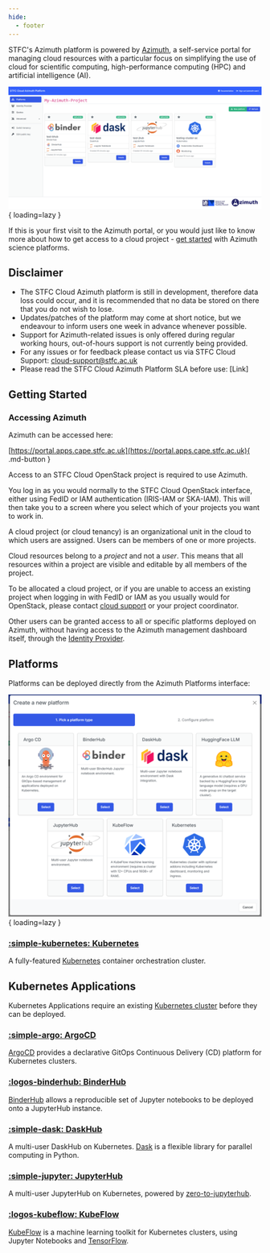 ```yaml
---
hide:
  - footer
---
```


STFC's Azimuth platform is powered by [Azimuth](https://github.com/azimuth-cloud/azimuth/), a self-service portal for managing cloud resources with a particular focus on simplifying the use of cloud for scientific computing, high-performance computing (HPC) and artificial intelligence (AI).

![Azimuth Dashboard](./assets/images/azimuth-dashboard.png){ loading=lazy }

If this is your first visit to the Azimuth portal, or you would just like to know more about how to get access to a cloud project - [get started](#getting-started) with Azimuth science platforms.

## Disclaimer
- The STFC Cloud Azimuth platform is still in development, therefore data loss could occur, and it is recommended that no data be stored on there that you do not wish to lose.
- Updates/patches of the platform may come at short notice, but we endeavour to inform users one week in advance whenever possible.
- Support for Azimuth-related issues is only offered during regular working hours, out-of-hours support is not currently being provided.
- For any issues or for feedback please contact us via STFC Cloud Support: [cloud-support@stfc.ac.uk](mailto:cloud-support@stfc.ac.uk)
- Please read the STFC Cloud Azimuth Platform SLA before use: [Link]

## Getting Started
### Accessing Azimuth
Azimuth can be accessed here:

[https://portal.apps.cape.stfc.ac.uk](https://portal.apps.cape.stfc.ac.uk){ .md-button }

Access to an STFC Cloud OpenStack project is required to use Azimuth.

You log in as you would normally to the STFC Cloud OpenStack interface, either using FedID or IAM authentication (IRIS-IAM or SKA-IAM). This will then take you to a screen where you select which of your projects you want to work in.

A cloud project (or cloud tenancy) is an organizational unit in the cloud to which users are assigned. Users can be members of one or more projects. 

Cloud resources belong to a *project* and not a *user*. This means that all resources within a project are visible and editable by all members of the project.

To be allocated a cloud project, or if you are unable to access an existing project when logging in with FedID or IAM as you usually would for OpenStack, please contact [cloud support](mailto:cloud-support@stfc.ac.uk) or your project coordinator.

Other users can be granted access to all or specific platforms deployed on Azimuth, without having access to the Azimuth management dashboard itself, through the [Identity Provider](./identity_provider/identity_provider.md).

## Platforms
Platforms can be deployed directly from the Azimuth Platforms interface:

![Azimuth Platforms](./assets/images/azimuth-platforms.png){ loading=lazy }

### [:simple-kubernetes: Kubernetes](platforms/kubernetes.md)
A fully-featured [Kubernetes](https://kubernetes.io/) container orchestration cluster.

## Kubernetes Applications
Kubernetes Applications require an existing [Kubernetes cluster](platforms/kubernetes.md) before they can be deployed.

### [:simple-argo: ArgoCD](platforms/kubernetes-applications/argocd.md)
[ArgoCD](https://argo-cd.readthedocs.io/en/stable/) provides a declarative GitOps Continuous Delivery (CD) platform for Kubernetes clusters.

### [:logos-binderhub: BinderHub](platforms/kubernetes-applications/binderhub.md)
[BinderHub](https://binderhub.readthedocs.io/en/latest/) allows a reproducible set of Jupyter notebooks to be deployed onto a JupyterHub instance.

### [:simple-dask: DaskHub](platforms/kubernetes-applications/daskhub.md)
A multi-user DaskHub on Kubernetes. [Dask](https://docs.dask.org/en/stable/) is a flexible library for parallel computing in Python.

<!-- ### [:simple-huggingface: HuggingFace-LLM](platforms/kubernetes-applications/huggingface-llm.md)
A generative AI chatbot service backed by a [HuggingFace](https://huggingface.co/) model, exposed via a convenient web interface. -->

### [:simple-jupyter: JupyterHub](platforms/kubernetes-applications/jupyterhub.md)
A multi-user JupyterHub on Kubernetes, powered by [zero-to-jupyterhub](https://zero-to-jupyterhub.readthedocs.io/en/latest/).

### [:logos-kubeflow: KubeFlow](platforms/kubernetes-applications/kubeflow.md)
[KubeFlow](https://www.kubeflow.org/) is a machine learning toolkit for Kubernetes clusters, using Jupyter Notebooks and [TensorFlow](https://www.tensorflow.org/).
